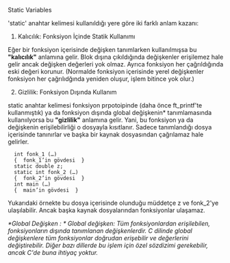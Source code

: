 Static Variables

'static' anahtar kelimesi kullanıldığı yere göre iki farklı anlam kazanı:

1. Kalıcılık: Fonksiyon İçinde Statik Kullanımı

Eğer bir fonksiyon içerisinde değişken tanımlarken kullanılmışsa bu **"kalıcılık"** anlamına gelir. Blok dışına çıkıldığında değişkenler erişilemez hale gelir ancak değişken değerleri yok olmaz. Ayrıca fonksiyon her çağrıldığında eski değeri korunur. (Normalde fonksiyon içerisinde yerel değişkenler fonksiyon her çağrılıdğında yeniden oluşur, işlem bitince yok olur.)

2. Gizlilik: Fonksiyon Dışında Kullanım

static anahtar kelimesi fonksiyon prpotoipinde (daha önce ft_printf'te kullanmıştık) ya da fonksiyon dışında global değişkenin* tanımlamasında kullanıılyorsa bu **"gizlilik"**  anlamına gelir. Yani, bu fonksiyon ya da değişkenin erişilebilirliği o dosyayla kısıtlanır. Sadece tanımlandığı dosya içerisinde tanınırlar ve başka bir kaynak dosyasından çağrılamaz hale gelirler.

      int fonk_1 (…)
      {  fonk_1’in gövdesi  }
      static double z;
      static int fonk_2 (…)
      {  fonk_2’in gövdesi  }
      int main (…)
      {  main’in gövdesi  }

  
Yukarıdaki örnekte bu dosya içerisinde olunduğu müddetçe z ve fonk_2'ye ulaşılabilir. Ancak başka kaynak dosyalarından fonksiyonlar ulaşamaz.

_*Global Değişken : * Global değişken: Tüm fonksiyonlardan erişilebilen, fonksiyonların dışında tanımlanan değişkenlerdir. C dilinde global değişkenlere tüm fonksiyonlar doğrudan erişebilir ve değerlerini değiştirebilir. Diğer bazı dillerde bu işlem için özel sözdizimi gerekebilir, ancak C'de buna ihtiyaç yoktur._

